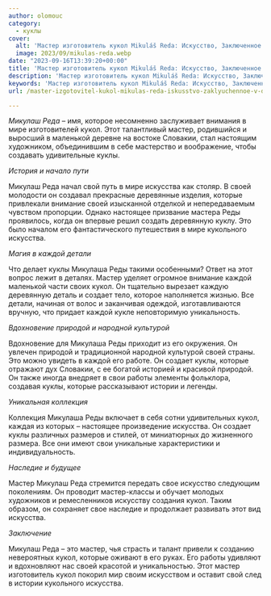 ```yaml
---
author: olomouc
category:
  - куклы
cover:
  alt: 'Мастер изготовитель кукол Mikuláš Reda: Искусство, Заключенное в Дереве и Ткани'
  image: 2023/09/mikulas-reda.webp
date: "2023-09-16T13:39:20+00:00"
title: 'Мастер изготовитель кукол Mikuláš Reda: Искусство, Заключенное в Дереве и Ткани'
description: 'Мастер изготовитель кукол Mikuláš Reda: Искусство, Заключенное в Дереве и Ткани'
keywords: 'Мастер изготовитель кукол Mikuláš Reda: Искусство, Заключенное в Дереве и Ткани'
url: /master-izgotovitel-kukol-mikulas-reda-iskusstvo-zaklyuchennoe-v-dereve-i-tkani/

---
```

_Микулаш Реда_ – имя, которое несомненно заслуживает внимания в мире изготовителей кукол. Этот талантливый мастер, родившийся и выросший в маленькой деревне на востоке Словакии, стал настоящим художником, объединившим в себе мастерство и воображение, чтобы создавать удивительные куклы.

_История и начало пути_

Микулаш Реда начал свой путь в мире искусства как столяр. В своей молодости он создавал прекрасные деревянные изделия, которые привлекали внимание своей изысканной отделкой и непередаваемым чувством пропорции. Однако настоящее призвание мастера Реды проявилось, когда он впервые решил создать деревянную куклу. Это было началом его фантастического путешествия в мире кукольного искусства.

_Магия в каждой детали_

Что делает куклы Микулаша Реды такими особенными? Ответ на этот вопрос лежит в деталях. Мастер уделяет огромное внимание каждой маленькой части своих кукол. Он тщательно вырезает каждую деревянную деталь и создает тело, которое наполняется жизнью. Все детали, начиная от волос и заканчивая одеждой, изготавливаются вручную, что придает каждой кукле неповторимую уникальность.

_Вдохновение природой и народной культурой_

Вдохновение для Микулаша Реды приходит из его окружения. Он увлечен природой и традиционной народной культурой своей страны. Это можно увидеть в каждой его работе. Он создает куклы, которые отражают дух Словакии, с ее богатой историей и красивой природой. Он также иногда внедряет в свои работы элементы фольклора, создавая куклы, которые рассказывают истории и легенды.

_Уникальная коллекция_

Коллекция Микулаша Реды включает в себя сотни удивительных кукол, каждая из которых – настоящее произведение искусства. Он создает куклы различных размеров и стилей, от миниатюрных до жизненного размера. Все они имеют свои уникальные характеристики и индивидуальность.

_Наследие и будущее_

Мастер Микулаш Реда стремится передать свое искусство следующим поколениям. Он проводит мастер-классы и обучает молодых художников и ремесленников искусству создания кукол. Таким образом, он сохраняет свое наследие и продолжает развивать этот вид искусства.

_Заключение_

Микулаш Реда – это мастер, чья страсть и талант привели к созданию невероятных кукол, которые оживают в его руках. Его работы удивляют и вдохновляют нас своей красотой и уникальностью. Этот мастер изготовитель кукол покорил мир своим искусством и оставит свой след в истории кукольного искусства.
